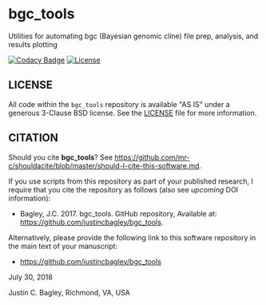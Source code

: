 # bgc_tools

Utilities for automating bgc (Bayesian genomic cline) file prep, analysis, and results plotting 

[![Codacy Badge](https://app.codacy.com/project/badge/Grade/5ef81c74f3a34e3ba549e1578ab86721)](https://www.codacy.com/gh/justincbagley/bgc_tools/dashboard?utm_source=github.com&amp;utm_medium=referral&amp;utm_content=justincbagley/bgc_tools&amp;utm_campaign=Badge_Grade) [![License](https://img.shields.io/badge/License-BSD%203--Clause-blue.svg)](https://opensource.org/licenses/BSD-3-Clause)

## LICENSE

All code within the ```bgc_tools``` repository is available "AS IS" under a generous 3-Clause BSD license. See the [LICENSE](LICENSE) file for more information.

## CITATION

Should you cite **bgc_tools**? See https://github.com/mr-c/shouldacite/blob/master/should-I-cite-this-software.md.

If you use scripts from this repository as part of your published research, I require that you cite the repository as follows (also see _upcoming_ DOI information): 
  
-   Bagley, J.C. 2017. bgc_tools. GitHub repository, Available at: https://github.com/justincbagley/bgc_tools.

Alternatively, please provide the following link to this software repository in the main text of your manuscript:

-   https://github.com/justincbagley/bgc_tools

July 30, 2018

Justin C. Bagley, Richmond, VA, USA
